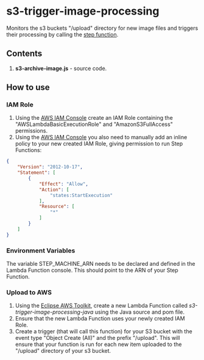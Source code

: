 # s3-trigger-image-processing

Monitors the s3 buckets "/upload" directory for new image files and triggers their processing by calling the [step function](https://github.com/markwest1972/smart-security-camera/tree/master/aws-step-functions).

## Contents

1. **s3-archive-image.js** - source code.

## How to use

### IAM Role

1. Using the [AWS IAM Console](https://aws.amazon.com/console/) create an IAM Role containing the "AWSLambdaBasicExecutionRole" and "AmazonS3FullAccess" permissions. 
2. Using the [AWS IAM Console](https://aws.amazon.com/console/) you also need to manually add an inline policy to your new created IAM Role, giving permission to run Step Functions:
```json
{
    "Version": "2012-10-17",
    "Statement": [
        {
            "Effect": "Allow",
            "Action": [
                "states:StartExecution"
            ],
            "Resource": [
                "*"
            ]
        }
    ]
}
```

### Environment Variables

The variable STEP_MACHINE_ARN needs to be declared and defined in the Lambda Function console.  This should point to the ARN of your Step Function. 

### Upload to AWS

1. Using the [Eclipse AWS Toolkit](http://docs.aws.amazon.com/toolkit-for-eclipse/v1/user-guide/welcome.html), create a new Lambda Function called *s3-trigger-image-processing-java* using the Java source and pom file.
2. Ensure that the new Lambda Function uses your newly created IAM Role.
3. Create a trigger (that will call this function) for your S3 bucket with the event type "Object Create (All)" and the prefix "/upload". This will ensure that your function is run for each new item uploaded to the "/upload" directory of your s3 bucket.
